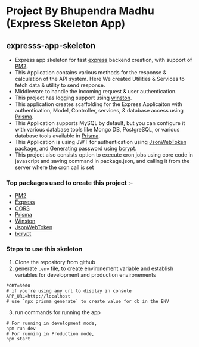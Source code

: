 # Project By Bhupendra Madhu (Express Skeleton App)

## expresss-app-skeleton

- Express app skeleton for fast [express](https://expressjs.com/en/starter/installing.html) backend creation, with support of [PM2](https://pm2.keymetrics.io/docs/usage/quick-start/).
- This Application contains various methods for the response & calculation of the API system. Here We created Utilities & Services to fetch data & utility to send response.
- Middleware to handle the incoming request & user authentication.
- This project has logging support using [winston](https://github.com/winstonjs/winston).
- This application creates scaffolding for the Express Applicaiton with authentication, Model, Controller, services, & database access using [Prisma](https://www.prisma.io/docs).
- This Application supports MySQL by default, but you can configure it with various database tools like Mongo DB, PostgreSQL, or various database tools available in [Prisma](https://www.prisma.io/docs).
- This Application is using JWT for authentication using [JsonWebToken](https://www.npmjs.com/package/jsonwebtoken) package, and Generating password using [bcrypt](https://www.npmjs.com/package/bcrypt).
- This project also consists option to execute cron jobs using core code in javascript and saving command in package.json, and calling it from the server where the cron call is set

### Top packages used to create this project :-

- [PM2](https://pm2.keymetrics.io/docs/usage/quick-start/)
- [Express](https://expressjs.com/en/starter/installing.html)
- [CORS](https://expressjs.com/en/resources/middleware/cors.html)
- [Prisma](https://www.prisma.io/docs)
- [Winston](https://github.com/winstonjs/winston)
- [JsonWebToken](https://www.npmjs.com/package/jsonwebtoken)
- [bcrypt](https://www.npmjs.com/package/bcrypt)

### Steps to use this skeleton

1. Clone the repository from github
2. generate `.env` file, to create environement variable and establish variables for development and production environements

```env
PORT=3000
# if you're using any url to display in console
APP_URL=http://localhost
# use `npx prisma generate` to create value for db in the ENV
```

3. run commands for running the app

```shell
# For running in development mode,
npm run dev
# For running in Production mode,
npm start
```

